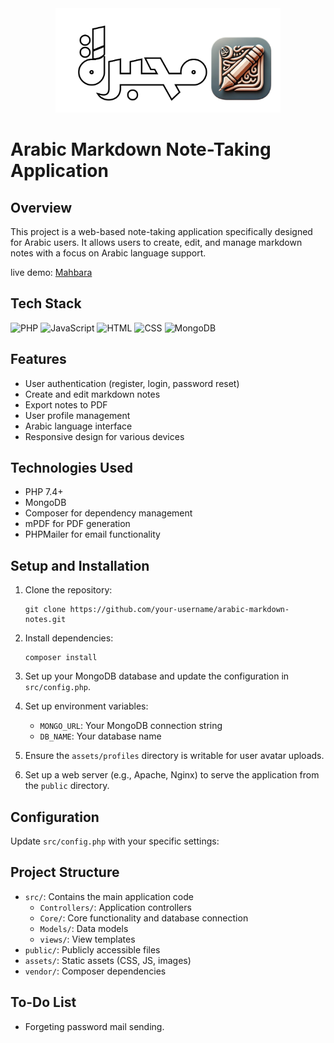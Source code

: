 <div align="center">
<img src="public/assets/logo.svg" width=360>
</div>


# Arabic Markdown Note-Taking Application



## Overview
This project is a web-based note-taking application specifically designed for Arabic users. It allows users to create, edit, and manage markdown notes with a focus on Arabic language support.

live demo: [Mahbara](https://mahbara.up.railway.app/)
## Tech Stack

![PHP](https://img.shields.io/badge/PHP-777BB4?style=for-the-badge&logo=php&logoColor=white)
![JavaScript](https://img.shields.io/badge/JavaScript-F7DF1E?style=for-the-badge&logo=javascript&logoColor=black)
![HTML](https://img.shields.io/badge/HTML5-E34F26?style=for-the-badge&logo=html5&logoColor=white)
![CSS](https://img.shields.io/badge/CSS3-1572B6?style=for-the-badge&logo=css3&logoColor=white)
![MongoDB](https://img.shields.io/badge/MongoDB-47A248?style=for-the-badge&logo=mongodb&logoColor=white)

## Features
- User authentication (register, login, password reset)
- Create and edit markdown notes
- Export notes to PDF
- User profile management
- Arabic language interface
- Responsive design for various devices

## Technologies Used
- PHP 7.4+
- MongoDB
- Composer for dependency management
- mPDF for PDF generation
- PHPMailer for email functionality

## Setup and Installation
1. Clone the repository:
   ```
   git clone https://github.com/your-username/arabic-markdown-notes.git
   ```

2. Install dependencies:
   ```
   composer install
   ```

3. Set up your MongoDB database and update the configuration in `src/config.php`.

4. Set up environment variables:
   - `MONGO_URL`: Your MongoDB connection string
   - `DB_NAME`: Your database name

5. Ensure the `assets/profiles` directory is writable for user avatar uploads.

6. Set up a web server (e.g., Apache, Nginx) to serve the application from the `public` directory.

## Configuration
Update `src/config.php` with your specific settings:

## Project Structure
- `src/`: Contains the main application code
  - `Controllers/`: Application controllers
  - `Core/`: Core functionality and database connection
  - `Models/`: Data models
  - `views/`: View templates
- `public/`: Publicly accessible files
- `assets/`: Static assets (CSS, JS, images)
- `vendor/`: Composer dependencies

## To-Do List
- Forgeting password mail sending.

